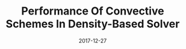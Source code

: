 ---
title: "Performance Of Convective Schemes In Density-Based Solver"
permalink: /conference/2017-convective-schemes
excerpt: "Chandra, A. S. Saket and **Sharma, Vatsalya** and Assam, Ashwani and Eswaran, Vinayak"
date: 2017-12-27
venue: "Proceedings of the 24th National and 2nd International ISHMT-ASTFE Heat and Mass Transfer Conference (IHMTC-2017)"
paperurl: "https://doi.org/10.1615/IHMTC-2017.10"
---